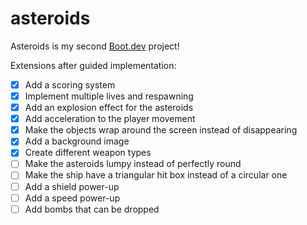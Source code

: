 # asteroids

Asteroids is my second [Boot.dev](https://www.boot.dev) project!

Extensions after guided implementation:
- [x] Add a scoring system
- [x] Implement multiple lives and respawning
- [x] Add an explosion effect for the asteroids
- [x] Add acceleration to the player movement
- [x] Make the objects wrap around the screen instead of disappearing
- [x] Add a background image
- [x] Create different weapon types
- [ ] Make the asteroids lumpy instead of perfectly round
- [ ] Make the ship have a triangular hit box instead of a circular one
- [ ] Add a shield power-up
- [ ] Add a speed power-up
- [ ] Add bombs that can be dropped
